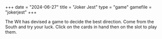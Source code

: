 +++
date = "2024-06-27"
title = "Joker Jest"
type = "game"
gamefile = "jokerjest"
+++

The Wit has devised a game to decide the best direction. Come from the South and try your luck. Click on the cards in hand then on the slot to play them.